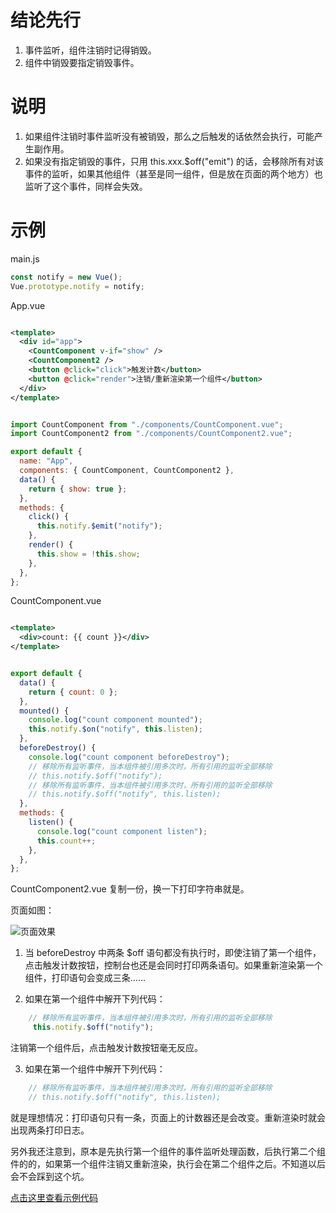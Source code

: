 # 结论先行

1. 事件监听，组件注销时记得销毁。
2. 组件中销毁要指定销毁事件。


# 说明

1. 如果组件注销时事件监听没有被销毁，那么之后触发的话依然会执行，可能产生副作用。
2. 如果没有指定销毁的事件，只用 this.xxx.$off("emit") 的话，会移除所有对该事件的监听，如果其他组件（甚至是同一组件，但是放在页面的两个地方）也监听了这个事件，同样会失效。

# 示例
main.js
```javascript
const notify = new Vue();
Vue.prototype.notify = notify;
```
App.vue

```xml

<template>
  <div id="app">
    <CountComponent v-if="show" />
    <CountComponent2 />
    <button @click="click">触发计数</button>
    <button @click="render">注销/重新渲染第一个组件</button>
  </div>
</template>

```

```javascript

import CountComponent from "./components/CountComponent.vue";
import CountComponent2 from "./components/CountComponent2.vue";

export default {
  name: "App",
  components: { CountComponent, CountComponent2 },
  data() {
    return { show: true };
  },
  methods: {
    click() {
      this.notify.$emit("notify");
    },
    render() {
      this.show = !this.show;
    },
  },
};

```


CountComponent.vue

```xml

<template>
  <div>count: {{ count }}</div>
</template>

```

```javascript

export default {
  data() {
    return { count: 0 };
  },
  mounted() {
    console.log("count component mounted");
    this.notify.$on("notify", this.listen);
  },
  beforeDestroy() {
    console.log("count component beforeDestroy");
    // 移除所有监听事件，当本组件被引用多次时，所有引用的监听全部移除
    // this.notify.$off("notify");
    // 移除所有监听事件，当本组件被引用多次时，所有引用的监听全部移除
    // this.notify.$off("notify", this.listen);
  },
  methods: {
    listen() {
      console.log("count component listen");
      this.count++;
    },
  },
};

```

CountComponent2.vue 复制一份，换一下打印字符串就是。

页面如图：


![页面效果](https://img-blog.csdnimg.cn/20200925211522523.png?x-oss-process=image/watermark,type_ZmFuZ3poZW5naGVpdGk,shadow_10,text_aHR0cHM6Ly9ibG9nLmNzZG4ubmV0L2tpbGwzNzAzNTQ=,size_16,color_FFFFFF,t_70#pic_center)



 1. 当  beforeDestroy 中两条 $off 语句都没有执行时，即使注销了第一个组件，点击触发计数按钮，控制台也还是会同时打印两条语句。如果重新渲染第一个组件，打印语句会变成三条……

2. 如果在第一个组件中解开下列代码：

```javascript
    // 移除所有监听事件，当本组件被引用多次时，所有引用的监听全部移除
     this.notify.$off("notify");
```
注销第一个组件后，点击触发计数按钮毫无反应。

3. 如果在第一个组件中解开下列代码：

```javascript
    // 移除所有监听事件，当本组件被引用多次时，所有引用的监听全部移除
    // this.notify.$off("notify", this.listen);
```
就是理想情况：打印语句只有一条，页面上的计数器还是会改变。重新渲染时就会出现两条打印日志。

另外我还注意到，原本是先执行第一个组件的事件监听处理函数，后执行第二个组件的的，如果第一个组件注销又重新渲染，执行会在第二个组件之后。不知道以后会不会踩到这个坑。


[点击这里查看示例代码](https://github.com/kill370354/remove-listener-before-destroy)